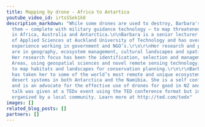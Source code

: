 ```yaml
---
title: Mapping by drone - Africa to Antartica
youtube_video_id: irtsSSek1k8
description_markdown: "While some drones are used to destroy, Barbara's team uses
  them – complete with military guidance technology – to map threatened ecosystems
  in Africa, Australia and Antarctica.\n\nBarbara is a senior lecturer in the School
  of Applied Sciences at Auckland University of Technology and has over 20 years’
  experience working in government and NGO’s.\r\n\r\nHer research and personal interests
  are in geography, ecosystem management, cultural landscapes and spatial ecology.
  Her research focus has been the identification, selection and management of Protected
  Areas, using geospatial sciences and novel remote sensing technology, such as drones,
  to map habitats and landscapes for conservation planning.\r\n\r\nBarbara’s work
  has taken her to some of the world’s most remote and unique ecosystems including
  desert systems in both Antarctica and the Namibia. She is a self confessed techno-nerd
  and is an advocate for the effective use of drones for good in NZ and beyond.\n\nThis
  talk was given at a TEDx event using the TED conference format but independently
  organized by a local community. Learn more at http://ted.com/tedx"
images: []
related_blog_posts: []
partners: []
---
```

